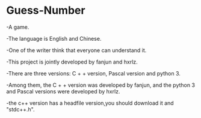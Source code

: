 # Guess-Number
-A game.

-The language is English and Chinese.

-One of the writer think that everyone can understand it.

-This project is jointly developed by fanjun and hxrlz.

-There are three versions: C + + version, Pascal version and python 3.

-Among them, the C + + version was developed by fanjun, and the python 3 and Pascal versions were developed by hxrlz.

-the c++ version has a headfile version,you should download it and "stdc++.h".
